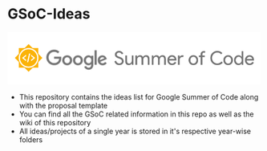 # GSoC-Ideas

<img src="./assets/gsoc.png" alt="GSoC-Image">

- This repository contains the ideas list for Google Summer of Code along with the proposal template
- You can find all the GSoC related information in this repo as well as the wiki of this repository
- All ideas/projects of a single year is stored in it's respective year-wise folders
